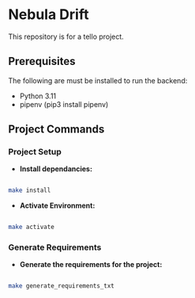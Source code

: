 # Nebula Drift
This repository is for a tello project. 

## Prerequisites

The following are must be installed to run the backend:

- Python 3.11
- pipenv (pip3 install pipenv)

## Project Commands

### Project Setup

 * **Install dependancies:**
  
```bash

make install

```

 * **Activate Environment:**
  
```bash

make activate

```


### Generate Requirements

* **Generate the requirements for the project:**
  
```bash

make generate_requirements_txt

```

